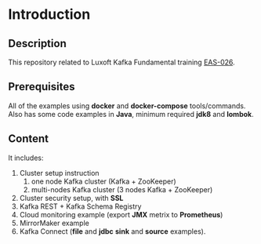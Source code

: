# Introduction
## Description
This repository related to Luxoft Kafka Fundamental training [EAS-026](https://www.luxoft-training.com/it-course/kafka-fundamentals/).
## Prerequisites
All of the examples using **docker** and **docker-compose** tools/commands.  
Also has some code examples in **Java**, minimum required **jdk8** and **lombok**.
## Content
It includes:  
1. Cluster setup instruction  
    1. one node Kafka cluster (Kafka + ZooKeeper)  
    2. multi-nodes Kafka cluster (3 nodes Kafka + ZooKeeper)  
2. Cluster security setup, with **SSL**
3. Kafka REST + Kafka Schema Registry
4. Cloud monitoring example (export **JMX** metrix to **Prometheus**)
5. MirrorMaker example
6. Kafka Connect (**file** and **jdbc** **sink** and **source** examples).